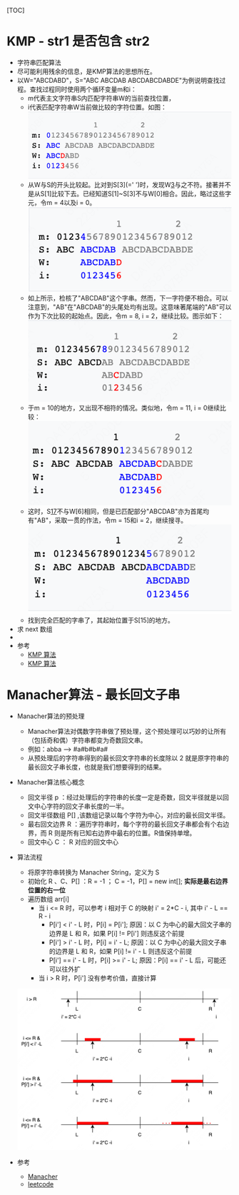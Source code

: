 [TOC]

# KMP - str1 是否包含 str2

- 字符串匹配算法
- 尽可能利用残余的信息，是KMP算法的思想所在。
- 以W="ABCDABD"，S="ABC ABCDAB ABCDABCDABDE"为例说明查找过程。查找过程同时使用两个循环变量m和i：
    - m代表主文字符串S内匹配字符串W的当前查找位置，
    - i代表匹配字符串W当前做比较的字符位置。如图：
      ![img.png](./../../resources/image/algoruthm/kmp-1.png)
    - 从W与S的开头比较起。比对到S[3](=' ')时，发现W[3](='D')与之不符。接著并不是从S[1]比较下去。已经知道S[1]~S[3]不与W[0]相合。因此，略过这些字元，令m = 4以及i = 0。
      ![img.png](./../../resources/image/algoruthm/kmp-2.png)
    - 如上所示，检核了"ABCDAB"这个字串。然而，下一字符便不相合。可以注意到，"AB"在"ABCDAB"的头尾处均有出现。这意味著尾端的"AB"可以作为下次比较的起始点。因此，令m = 8, i = 2，继续比较。图示如下：
      ![img.png](./../../resources/image/algoruthm/kmp-3.png)
    - 于m = 10的地方，又出现不相符的情况。类似地，令m = 11, i = 0继续比较：
      ![img_1.png](./../../resources/image/algoruthm/kmp-4.png)
    - 这时，S[17](='C')不与W[6]相同，但是已匹配部分"ABCDAB"亦为首尾均有"AB"，采取一贯的作法，令m = 15和i = 2，继续搜寻。
      ![img.png](./../../resources/image/algoruthm/kmp-5.png)
    - 找到完全匹配的字串了，其起始位置于S[15]的地方。
- 求 next 数组
-
- 参考
    - [KMP 算法](https://zq99299.github.io/dsalg-tutorial/dsalg-java-hsp/14/04.html#%E5%BA%94%E7%94%A8%E5%9C%BA%E6%99%AF-%E5%AD%97%E7%AC%A6%E4%B8%B2%E5%8C%B9%E9%85%8D%E9%97%AE%E9%A2%98)
    - [KMP 算法](https://www.cnblogs.com/zzuuoo666/p/9028287.html)

# Manacher算法 - 最长回文子串

- Manacher算法的预处理
    - Manacher算法对偶数字符串做了预处理，这个预处理可以巧妙的让所有（包括奇和偶）字符串都变为奇数回文串。
    - 例如：abba --> #a#b#b#a#
    - 从预处理后的字符串得到的最长回文字符串的长度除以 2 就是原字符串的最长回文子串长度，也就是我们想要得到的结果。
- Manacher算法核心概念
    - 回文半径 p ：经过处理后的字符串的长度一定是奇数，回文半径就是以回文中心字符的回文子串长度的一半。
    - 回文半径数组 P[] ,该数组记录以每个字符为中心，对应的最长回文半径。
    - 最右回文边界 R ：遍历字符串时，每个字符的最长回文子串都会有个右边界，而 R 则是所有已知右边界中最右的位置。R值保持单增。
    - 回文中心 C ： R 对应的回文中心
- 算法流程
    - 将原字符串转换为 Manacher String，定义为 S
    - 初始化 R 、C、P[] ：R = -1 ； C = -1，P[] = new int[]; **实际是最右边界位置的右一位**
    - 遍历数组 arr[i]
      - 当 i <= R 时，可以参考 i 相对于 C 的映射 i' = 2*C - i, 其中 i' - L ==  R - i
        - P[i'] < i' - L 时，P[i] = P[i']; 原因：以 C 为中心的最大回文子串的边界是 L 和 R，如果 P[i] != P[i'] 则违反这个前提
        - P[i'] > i' - L 时，P[i] = i' - L; 原因：以 C 为中心的最大回文子串的边界是 L 和 R，如果 P[i] != i' - L 则违反这个前提
        - P[i'] == i' - L 时，P[i] >=  i' - L; 原因：P[i] ==  i' - L 后，可能还可以往外扩
      - 当 i > R 时，P[i'] 没有参考价值，直接计算

    ![img.png](./../../resources/image/algoruthm/manacher-1.png)

- 参考
    - [Manacher](https://liuchang.men/2020/12/29/%E6%9C%80%E9%95%BF%E5%9B%9E%E6%96%87%E5%AD%90%E4%B8%B2%E7%AE%97%E6%B3%95%E2%80%94%E2%80%94Manacher%E7%AE%97%E6%B3%95/)
    - [leetcode](https://leetcode.wang/leetCode-5-Longest-Palindromic-Substring.html)

